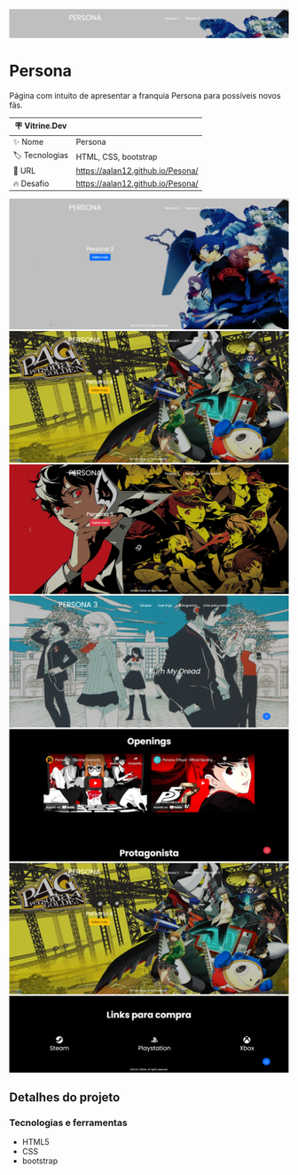 <div align="center" >
  <img src="https://github.com/AAlan12/Persona/blob/main/img/vitdev/thumb.PNG?raw=true"/>
</div>

# Persona

Página com intuito de apresentar a franquia Persona para possíveis novos fãs.

| :placard: Vitrine.Dev |     |
| -------------  | --- |
| :sparkles: Nome        | Persona
| :label: Tecnologias | HTML, CSS, bootstrap
| :rocket: URL         | https://aalan12.github.io/Pesona/
| :fire: Desafio     | https://aalan12.github.io/Pesona/

<!-- Inserir imagem com a #vitrinedev ao final do link -->
![](https://github.com/AAlan12/Persona/blob/main/img/vitdev/homeP3.PNG?raw=true#vitrinedev)
![](https://github.com/AAlan12/Persona/blob/main/img/vitdev/homeP4.PNG?raw=true#vitrinedev)
![](https://github.com/AAlan12/Persona/blob/main/img/vitdev/homeP5.PNG?raw=true#vitrinedev)
![](https://github.com/AAlan12/Persona/blob/main/img/vitdev/bannerP3.PNG?raw=true#vitrinedev)
![](https://github.com/AAlan12/Persona/blob/main/img/vitdev/opP5.PNG?raw=true#vitrinedev)
![](https://github.com/AAlan12/Persona/blob/main/img/vitdev/homeP4.PNG?raw=true#vitrinedev)
![](https://github.com/AAlan12/Persona/blob/main/img/vitdev/footerP3.PNG?raw=true#vitrinedev)


## Detalhes do projeto

### Tecnologias e ferramentas

- HTML5
- CSS
- bootstrap
